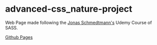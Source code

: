 # advanced-css_nature-project

Web Page made following the [Jonas Schmedtmann's](https://www.udemy.com/user/jonasschmedtmann/) Udemy Course of SASS.

[Github Pages](https://vattghern203.github.io/advanced-css_nature-project/)

